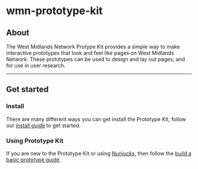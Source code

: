 # wmn-prototype-kit

## About

The West Midlands Network Protype Kit provides a simple way to make interactive prototypes that look and feel like pages on West Midlands Network. These prototypes can be used to design and lay out pages, and for use in user research.

---

## Get started

### Install

There are many different ways you can get install the Prototype Kit, follow our [install guide](./docs/install.md) to get started.

### Using Prototype Kit

If you are new to the Prototype Kit or using [Nunjucks](https://mozilla.github.io/nunjucks/), then follow the [build a basic prototype guide](./docs/build-basic-prototype.md).
